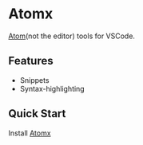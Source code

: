 # Atomx

[Atom](https://www.npmjs.com/package/vip-server-renderer)(not the editor) tools for VSCode.

## Features
- Snippets
- Syntax-highlighting

## Quick Start
Install [Atomx](https://marketplace.visualstudio.com/items?itemName=johnnyyao.atomx)

